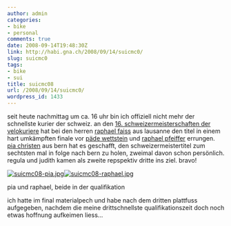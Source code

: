 ```yaml
---
author: admin
categories:
- bike
- personal
comments: true
date: 2008-09-14T19:48:30Z
link: http://habi.gna.ch/2008/09/14/suicmc0/
slug: suicmc0
tags:
- bike
- sui
title: suicmc08
url: /2008/09/14/suicmc0/
wordpress_id: 1433
---
```


seit heute nachmittag um ca. 16 uhr bin ich offiziell nicht mehr der schnellste kurier der schweiz. an den [16. schweizermeisterschaften der velokuriere](http://www.suicmc08.ch/) hat bei den herren [raphael faiss](http://velocite.ch/coursiers/coursiers/raphael/raphael.html) aus lausanne den titel in einem hart umkämpften finale vor [päde wettstein](http://www.pawe.ch/) und [raphael pfeiffer](http://velocite.ch/weblogtoo/?p=658) errungen. [pia christen](http://flickr.com/photos/habi/tags/piachristen) aus bern hat es geschafft, den schweizermeistertitel zum sechtsten mal in folge nach bern zu holen, zweimal davon schon persönlich. regula und judith kamen als zweite repspektiv dritte ins ziel. bravo!


[![suicmc08-pia.jpg](http://habi.gna.ch/wp-content/uploads/2008/09/suicmc08-pia1.jpg)](http://habi.gna.ch/wp-content/uploads/2008/09/suicmc08-pia.jpg)[![suicmc08-raphael.jpg](http://habi.gna.ch/wp-content/uploads/2008/09/suicmc08-raphael1.jpg)](http://habi.gna.ch/wp-content/uploads/2008/09/suicmc08-raphael.jpg)

  



pia und raphael, beide in der qualifikation

  



ich hatte im final materialpech und habe nach dem dritten plattfuss aufgegeben, nachdem die meine drittschnellste qualifikationszeit doch noch etwas hoffnung aufkeimen liess...
